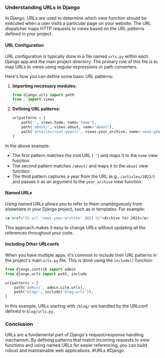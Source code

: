 ### Understanding URLs in Django

In Django, URLs are used to determine which view function should be executed when a user visits a particular page on your website. The URL dispatcher maps HTTP requests to views based on the URL patterns defined in your project.

#### URL Configuration

URL configuration is typically done in a file named `urls.py` within each Django app and the main project directory. The primary role of this file is to map URLs to views using regular expressions or path converters.

Here's how you can define some basic URL patterns:

1. **Importing necessary modules:**
   ```python
   from django.urls import path
   from . import views
   ```

2. **Defining URL patterns:**
   ```python
   urlpatterns = [
       path('', views.home, name='home'),
       path('about/', views.about, name='about'),
       path('articles/<int:year>/', views.year_archive, name='news-year-archive'),
   ]
   ```

In the above example:
- The first pattern matches the root URL (`''`) and maps it to the `home` view function.
- The second pattern matches `/about/` and maps it to the `about` view function.
- The third pattern captures a year from the URL (e.g., `/articles/2023/`) and passes it as an argument to the `year_archive` view function.

#### Named URLs

Using named URLs allows you to refer to them unambiguously from elsewhere in your Django project, such as in templates. For example:
```html
<a href="{% url 'news-year-archive' 2023 %}">Archive for 2023</a>
```

This approach makes it easy to change URLs without updating all the references throughout your code.

#### Including Other URLconfs

When you have multiple apps, it's common to include their URL patterns in the project's main `urls.py` file. This is done using the `include()` function:
```python
from django.contrib import admin
from django.urls import path, include

urlpatterns = [
    path('admin/', admin.site.urls),
    path('blog/', include('blog.urls')),
]
```

In this example, URLs starting with `/blog/` are handled by the URLconf defined in `blog/urls.py`.

### Conclusion

URLs are a fundamental part of Django's request/response handling mechanism. By defining patterns that match incoming requests to view functions and using named URLs for easier referencing, you can build robust and maintainable web applications. #URLs #Django